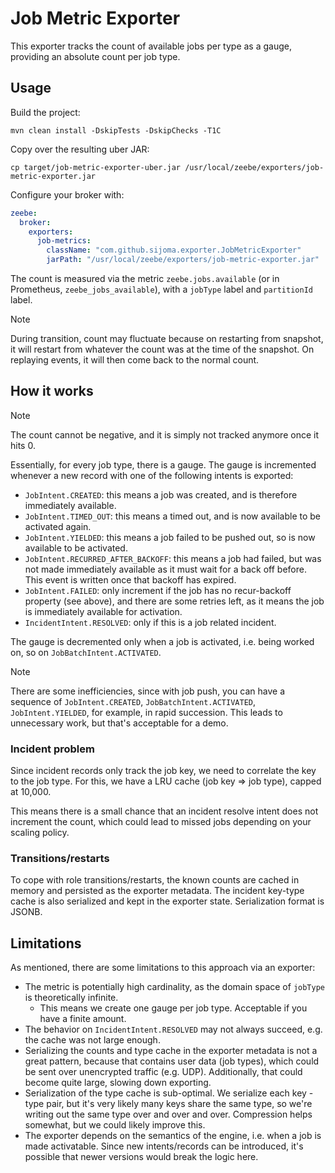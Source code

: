 # Job Metric Exporter

This exporter tracks the count of available jobs per type as a gauge,
providing an absolute count per job type.

## Usage

Build the project:

```shell
mvn clean install -DskipTests -DskipChecks -T1C
```

Copy over the resulting uber JAR:

```shell
cp target/job-metric-exporter-uber.jar /usr/local/zeebe/exporters/job-metric-exporter.jar
```

Configure your broker with:

```yaml
zeebe:
  broker:
    exporters:
      job-metrics:
        className: "com.github.sijoma.exporter.JobMetricExporter"
        jarPath: "/usr/local/zeebe/exporters/job-metric-exporter.jar" 
```

The count is measured via the metric `zeebe.jobs.available` (or in
Prometheus, `zeebe_jobs_available`), with a `jobType` label and
`partitionId` label.

> [!Note]
> During transition, count may fluctuate because on restarting from snapshot,
> it will restart from whatever the count was at the time of the snapshot. On
> replaying events, it will then come back to the normal count.

## How it works

> [!Note]
> The count cannot be negative, and it is simply not tracked anymore once it hits 0.

Essentially, for every job type, there is a gauge. The gauge is incremented
whenever a new record with one of the following intents is exported:

- `JobIntent.CREATED`: this means a job was created, and is therefore
  immediately available.
- `JobIntent.TIMED_OUT`: this means a timed out, and is now available to be
  activated again.
- `JobIntent.YIELDED`: this means a job failed to be pushed out, so is now
  available to be activated.
- `JobIntent.RECURRED_AFTER_BACKOFF`: this means a job had failed, but was not
  made immediately available as it must wait for a back off before. This event
  is written once that backoff has expired.
- `JobIntent.FAILED`: only increment if the job has no recur-backoff property
  (see above), and there are some retries left, as it means the job is immediately
  available for activation.
- `IncidentIntent.RESOLVED`: only if this is a job related incident.

The gauge is decremented only when a job is activated, i.e. being worked on,
so on `JobBatchIntent.ACTIVATED`.

> [!Note]
> There are some inefficiencies, since with job push, you can have a sequence of
> `JobIntent.CREATED`, `JobBatchIntent.ACTIVATED`, `JobIntent.YIELDED`, for example,
> in rapid succession. This leads to unnecessary work, but that's acceptable for a demo.

### Incident problem

Since incident records only track the job key, we need to correlate the key to the job
type. For this, we have a LRU cache (job key => job type), capped at 10,000.

This means there is a small chance that an incident resolve intent does not increment
the count, which could lead to missed jobs depending on your scaling policy.

### Transitions/restarts

To cope with role transitions/restarts, the known counts are cached in memory and
persisted as the exporter metadata. The incident key-type cache is also serialized
and kept in the exporter state. Serialization format is JSONB.

## Limitations

As mentioned, there are some limitations to this approach via an exporter:

- The metric is potentially high cardinality, as the domain space of `jobType` is
  theoretically infinite.
    - This means we create one gauge per job type. Acceptable if you have a finite amount.
- The behavior on `IncidentIntent.RESOLVED` may not always succeed, e.g. the cache was
  not large enough.
- Serializing the counts and type cache in the exporter metadata is not a great pattern, because that
  contains user data (job types), which could be sent over unencrypted traffic (e.g. UDP). Additionally,
  that could become quite large, slowing down exporting.
- Serialization of the type cache is sub-optimal. We serialize each key - type pair,
  but it's very likely many keys share the same type, so we're writing out the same type
  over and over and over. Compression helps somewhat, but we could likely improve this.
- The exporter depends on the semantics of the engine, i.e. when a job is made activatable.
  Since new intents/records can be introduced, it's possible that newer versions would break
  the logic here.
 